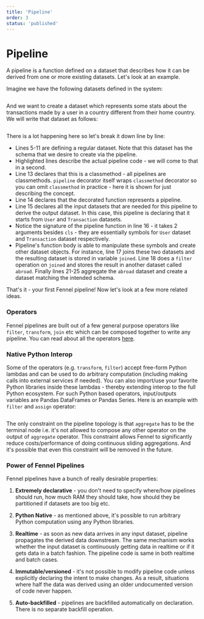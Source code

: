 ```yaml
---
title: 'Pipeline'
order: 3
status: 'published'
---
```


# Pipeline

A pipeline is a function defined on a dataset that describes how it can
be derived from one or more existing datasets. Let's look at an example.

Imagine we have the following datasets defined in the system:

<pre snippet="datasets/pipelines#datasets"></pre>


And we want to create a dataset which represents some stats about the
transactions made by a user in a country different from their home country.
We will write that dataset as follows:

<pre snippet="datasets/pipelines#pipeline" highlight="14-25"></pre>

There is a lot happening here so let's break it down line by line:

* Lines 5-11 are defining a regular dataset. Note that this dataset has the
 schema that we desire to create via the pipeline.
* Highlighted lines describe the actual pipeline code - we will come to that in a second.
* Line 13 declares that this is a classmethod - all pipelines are classmethods.
`pipeline` decorator itself wraps `classmethod` decorator so you can omit
`classmethod` in practice - here it is shown for just describing the concept.
* Line 14 declares that the decorated function represents a pipeline.
* Line 15 declares all the input datasets that are needed for this pipeline to
 derive the output dataset. In this case, this pipeline is declaring that it
 starts from `User` and `Transaction` datasets.
* Notice the signature of the pipeline function in line 16 - it takes 2 arguments
besides `cls` - they are essentially symbols for `User` dataset and `Transaction`
dataset respectively.
* Pipeline's function body is able to manipulate these symbols and create other dataset
objects. For instance, line 17 joins these two datasets and the resulting dataset
is stored in variable `joined`. Line 18 does a `filter` operation on `joined` and
stores the result in another dataset called `abroad`. Finally lines 21-25
aggregate the `abroad` dataset and create a dataset matching the intended schema.

That's it - your first Fennel pipeline! Now let's look at a few more related
ideas.

### Operators

Fennel pipelines are built out of a few general purpose operators like `filter`,
`transform`, `join` etc which can be composed together to write any pipeline.
You can read about all the operators [here](/api-reference/operators). 


### Native Python Interop

Some of the operators (e.g. `transform`, `filter`) accept free-form Python 
lambdas and can be used to do arbitrary computation (including making calls into 
external services if needed). You can also import/use your favorite Python 
libraries inside these lambdas - thereby extending interop to the full Python
ecosystem. For such Python based operators, input/outputs variables 
are Pandas DataFrames or Pandas Series. Here is an example with `filter` and
`assign` operator:

<pre snippet="datasets/pipelines#transform_pipeline" highlight="12, 16"></pre>


The only constraint on the pipeline topology is that `aggregate` has to be the
terminal node i.e. it's not allowed to compose any other operator on the output
of `aggregate` operator. This constraint allows Fennel to
significantly reduce costs/performance of doing continuous sliding aggregations. 
And it's possible that even this constraint will be removed in the future.


### Power of Fennel Pipelines

Fennel pipelines have a bunch of really desirable properties:

1. **Extremely declarative** - you don't need to specify where/how pipelines should
    run, how much RAM they should take, how should they be partitioned if datasets
    are too big etc.

2. **Python Native** - as mentioned above, it's possible to run arbitrary Python
   computation using any Python libraries.

3. **Realtime** - as soon as new data arrives in any input dataset, pipeline
   propagates the derived data downstream. The same mechanism works whether
   the input dataset is continuously getting data in realtime or if it gets data
   in a batch fashion. The pipeline code is same in both realtime and batch cases.

4. **Immutable/versioned** - it's not possible to modify pipeline code unless explicitly
   declaring the intent to make changes. As a result, situations where half the data
   was derived using an older undocumented version of code never happen.

5. **Auto-backfilled** - pipelines are backfilled automatically on declaration. There
   is no separate backfill operation.
